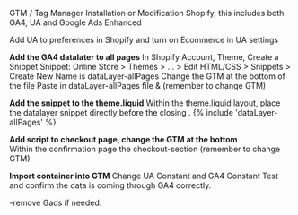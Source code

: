GTM / Tag Manager Installation or Modification Shopify, this includes both GA4, UA and Google Ads Enhanced 

Add UA to preferences in Shopify and turn on Ecommerce in UA settings

**Add the GA4 datalater to all pages**
In Shopify Account, Theme, Create a Snippet 
Snippet: Online Store > Themes > ... > Edit HTML/CSS > Snippets > Create New
Name is dataLayer-allPages
Change the GTM at the bottom of the file 
Paste in dataLayer-allPages file & (remember to change GTM)

**Add the snippet to the theme.liquid**
Within the theme.liquid layout, place the datalayer snippet directly before the closing <head>. 
{% include 'dataLayer-allPages' %}
  
**Add script to checkout page, change the GTM at the bottom**  
Within the confirmation page the checkout-section (remember to change GTM)
  
**Import container into GTM**
Change UA Constant and GA4 Constant 
Test and confirm the data is coming through GA4 correctly. 
  
  
  -remove Gads if needed.
